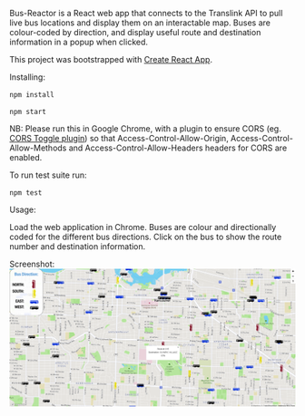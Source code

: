 Bus-Reactor is a React web app that connects to the Translink API to pull live bus locations and display them on an interactable map. Buses are colour-coded by direction, and display useful route and destination information in a popup when clicked.

This project was bootstrapped with [Create React App](https://github.com/facebookincubator/create-react-app).

Installing:

```
npm install
```
```
npm start
```

NB: Please run this in Google Chrome, with a plugin to ensure CORS (eg. [CORS Toggle plugin](https://chrome.google.com/webstore/detail/cors-toggle/jioikioepegflmdnbocfhgmpmopmjkim?hl=en)) so that Access-Control-Allow-Origin, Access-Control-Allow-Methods and Access-Control-Allow-Headers headers for CORS are enabled.

To run test suite run:

```
npm test
```

Usage:

Load the web application in Chrome. Buses are colour and directionally coded for the different bus directions. Click on the bus to show the route number and destination information.

Screenshot:
![Bus Reactor in action](https://github.com/hshe824/bus-reactor/blob/master/screenshots/screenshot1.png)

